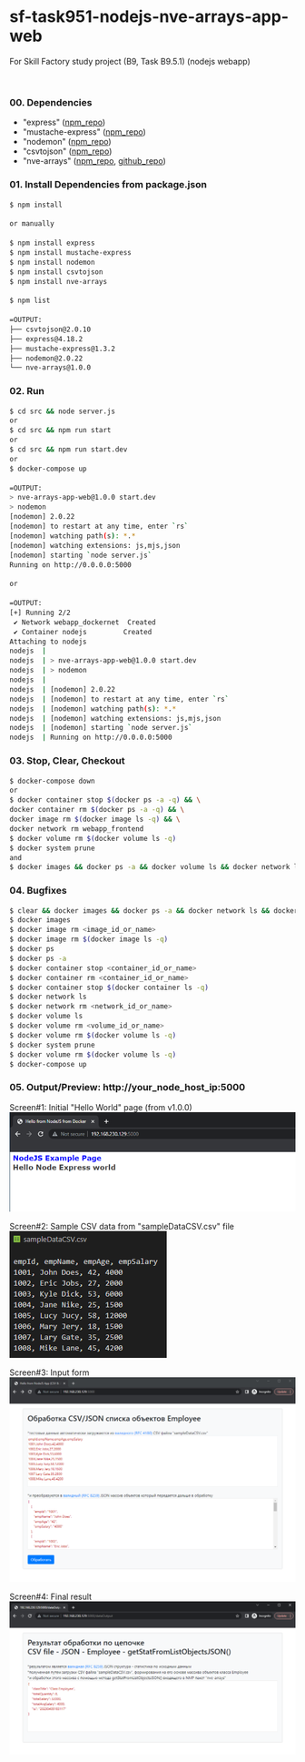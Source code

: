 # sf-task951-nodejs-nve-arrays-app-web
For Skill Factory study project (B9, Task B9.5.1) (nodejs webapp)

<br>

### 00. Dependencies

* "express" ([npm_repo](https://www.npmjs.com/package/express))
* "mustache-express" ([npm_repo](https://www.npmjs.com/package/mustache-express))
* "nodemon" ([npm_repo](https://www.npmjs.com/package/nodemon))
* "csvtojson" ([npm_repo](https://www.npmjs.com/package/csvtojson))
* "nve-arrays" ([npm_repo](https://www.npmjs.com/package/nve-arrays), [github_repo](https://github.com/VictorNuzhdin/sf-task951-nodejs-nve-arrays-package))

### 01. Install Dependencies from package.json

```bash
$ npm install

or manually

$ npm install express
$ npm install mustache-express
$ npm install nodemon
$ npm install csvtojson
$ npm install nve-arrays

$ npm list

=OUTPUT:
├── csvtojson@2.0.10
├── express@4.18.2
├── mustache-express@1.3.2
├── nodemon@2.0.22
└── nve-arrays@1.0.0
```

### 02. Run

```bash
$ cd src && node server.js
or
$ cd src && npm run start
or
$ cd src && npm run start.dev
or
$ docker-compose up

=OUTPUT:
> nve-arrays-app-web@1.0.0 start.dev
> nodemon
[nodemon] 2.0.22
[nodemon] to restart at any time, enter `rs`
[nodemon] watching path(s): *.*
[nodemon] watching extensions: js,mjs,json
[nodemon] starting `node server.js`
Running on http://0.0.0.0:5000

or

=OUTPUT:
[+] Running 2/2
 ✔ Network webapp_dockernet  Created                                                                                                                                                      0.2s 
 ✔ Container nodejs         Created                                                                                                                                                      0.4s 
Attaching to nodejs
nodejs  | 
nodejs  | > nve-arrays-app-web@1.0.0 start.dev
nodejs  | > nodemon
nodejs  | 
nodejs  | [nodemon] 2.0.22
nodejs  | [nodemon] to restart at any time, enter `rs`
nodejs  | [nodemon] watching path(s): *.*
nodejs  | [nodemon] watching extensions: js,mjs,json
nodejs  | [nodemon] starting `node server.js`
nodejs  | Running on http://0.0.0.0:5000
```

### 03. Stop, Clear, Checkout

```bash
$ docker-compose down
or
$ docker container stop $(docker ps -a -q) && \
docker container rm $(docker ps -a -q) && \
docker image rm $(docker image ls -q) && \
docker network rm webapp_frontend
$ docker volume rm $(docker volume ls -q)
$ docker system prune
and
$ docker images && docker ps -a && docker volume ls && docker network ls
```

### 04. Bugfixes

```bash
$ clear && docker images && docker ps -a && docker network ls && docker volume ls
$ docker images
$ docker image rm <image_id_or_name>
$ docker image rm $(docker image ls -q)
$ docker ps
$ docker ps -a
$ docker container stop <container_id_or_name>
$ docker container rm <container_id_or_name>
$ docker container stop $(docker container ls -q)
$ docker network ls
$ docker network rm <network_id_or_name>
$ docker volume ls
$ docker volume rm <volume_id_or_name>
$ docker volume rm $(docker volume ls -q)
$ docker system prune
$ docker volume rm $(docker volume ls -q)
$ docker-compose up
```

### 05. Output/Preview: http://your_node_host_ip:5000

Screen#1: Initial "Hello World" page (from v1.0.0)
![screen](_screens/01_index-page_helloWorld.png?raw=true)

Screen#2: Sample CSV data from "sampleDataCSV.csv" file<br>
![screen](_screens/02_sampleCSVdata.png?raw=true)

Screen#3: Input form
![screen](_screens/03_inputForm.png?raw=true)

Screen#4: Final result
![screen](_screens/04_outputResult.png?raw=true)

